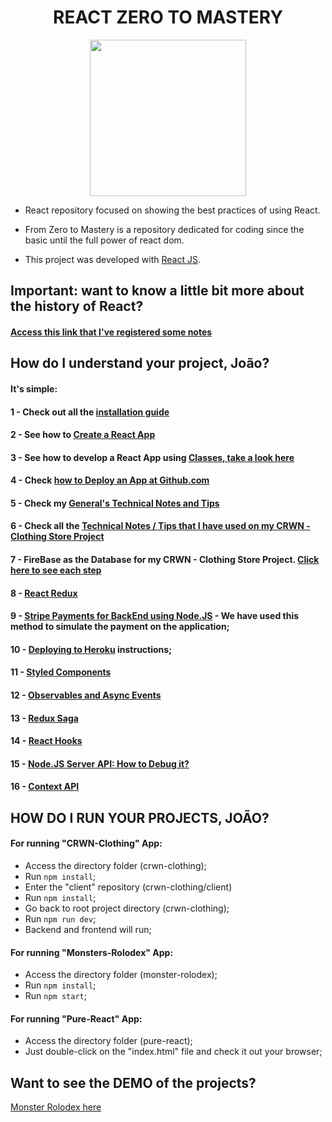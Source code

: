 <h1 align="center"><b>REACT ZERO TO MASTERY</b></h1>

<p align="center">
  <img src="https://cdn.worldvectorlogo.com/logos/react.svg" width="250">
</p>

- React repository focused on showing the best practices of using React. 
- From Zero to Mastery is a repository dedicated for coding since the basic until the full power of react dom. 

- This project was developed with [React JS](https://reactjs.org/).

## Important: want to know a little bit more about the history of React?
#### [Access this link that I've registered some notes](https://github.com/jvlessa/React--Zero-To-Mastery/blob/master/readmes/REACT_HISTORY.md)

## How do I understand your project, João? 
#### It's simple: 
#### 1 - Check out all the [installation guide](https://github.com/jvlessa/React--Zero-To-Mastery/blob/master/readmes/INSTALLATION%20GUIDE.md)
#### 2 - See how to [Create a React App](https://reactjs.org/docs/create-a-new-react-app.html)
#### 3 - See how to develop a React App using [Classes, take a look here](https://reactjs.org/docs/react-component.html)
#### 4 - Check [how to Deploy an App at Github.com](https://github.com/jvlessa/React--Zero-To-Mastery/blob/master/readmes/DEPLOY_GITHUB.md)
#### 5 - Check my [General's Technical Notes and Tips](https://github.com/jvlessa/React--Zero-To-Mastery/blob/master/readmes/TECHNOTES.md)
#### 6 - Check all the [Technical Notes / Tips that I have used on my CRWN - Clothing Store Project](https://github.com/jvlessa/React--Zero-To-Mastery/blob/master/readmes/CRWN-TECHNOTES.md)
#### 7 - FireBase as the Database for my CRWN - Clothing Store Project. [Click here to see each step](https://github.com/jvlessa/React--Zero-To-Mastery/blob/master/readmes/FIREBASE-TECHNOTES.md)
#### 8 - [React Redux](https://github.com/jvlessa/React--Zero-To-Mastery/blob/master/readmes/REDUX-NOTES.md)
#### 9 - [Stripe Payments for BackEnd using Node.JS](https://github.com/jvlessa/React--Zero-To-Mastery/blob/master/readmes/STRIPE-PAYMENTS-NODEJS.md) - We have used this method to simulate the payment on the application;
#### 10 - [Deploying to Heroku](https://github.com/jvlessa/React--Zero-To-Mastery/blob/master/readmes/HEROKU.md) instructions;
#### 11 - [Styled Components](https://github.com/jvlessa/React--Zero-To-Mastery/blob/master/readmes/STYLEDCOMPONENTS.md)
#### 12 - [Observables and Async Events](https://github.com/jvlessa/React--Zero-To-Mastery/blob/master/readmes/OBSERVABLES.md)
#### 13 - [Redux Saga](https://github.com/jvlessa/React--Zero-To-Mastery/blob/master/readmes/REDUX-SAGA.md)
#### 14 - [React Hooks](https://github.com/jvlessa/React--Zero-To-Mastery/blob/master/readmes/REACT-HOOKS.md)
#### 15 - [Node.JS Server API: How to Debug it?](https://github.com/jvlessa/React--Zero-To-Mastery/blob/master/readmes/NODE-DEBUG.md)
#### 16 - [Context API](https://github.com/jvlessa/React--Zero-To-Mastery/blob/master/readmes/CONTEXTAPI.md)

## HOW DO I RUN YOUR PROJECTS, JOÃO?

#### For running "CRWN-Clothing" App:
  - Access the directory folder (crwn-clothing);
  - Run `npm install`;
  - Enter the "client" repository (crwn-clothing/client)
  - Run `npm install`;
  - Go back to root project directory (crwn-clothing);
  - Run `npm run dev`;
  - Backend and frontend will run;
  
#### For running "Monsters-Rolodex" App:
  - Access the directory folder (monster-rolodex);
  - Run `npm install`;
  - Run `npm start`;

#### For running "Pure-React" App:
  - Access the directory folder (pure-react);
  - Just double-click on the "index.html" file and check it out your browser;

## Want to see the DEMO of the projects? 
[Monster Rolodex here](https://jvlessa.github.io/React--Zero-To-Mastery/)